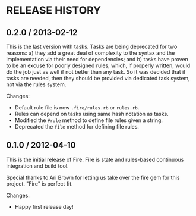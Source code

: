 # RELEASE HISTORY

## 0.2.0 / 2013-02-12

This is the last version with tasks. Tasks are being deprecated
for two reasons: a) they add a great deal of complexity to the
syntax and the implementation via their need for dependencies;
and b) tasks have proven to be an excuse for poorly designed 
rules, which, if properly written, would do the job just as well
if not better than any task. So it was decided that if tasks are
needed, then they should be provided via dedicated task system,
not via the rules system.

Changes:

* Default rule file is now `.fire/rules.rb` or `rules.rb`.
* Rules can depend on tasks using same hash notation as tasks.
* Modified the `#rule` method to define file rules given a string.
* Deprecated the `file` method for defining file rules.


## 0.1.0 / 2012-04-10

This is the initial release of Fire. Fire is state and rules-based
continuous integration and build tool.

Special thanks to Ari Brown for letting us take over the fire gem
for this project. "Fire" is perfect fit.

Changes:

* Happy first release day!

